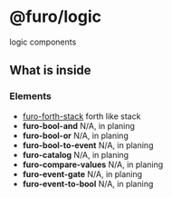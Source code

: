 # @furo/logic

logic components


## What is inside

### Elements

- [furo-forth-stack](https://components.furo.pro/?t=FuroForthStack) forth like stack
- **furo-bool-and** N/A, in planing
- **furo-bool-or** N/A, in planing
- **furo-bool-to-event** N/A, in planing
- **furo-catalog** N/A, in planing
- **furo-compare-values** N/A, in planing
- **furo-event-gate** N/A, in planing
- **furo-event-to-bool** N/A, in planing

